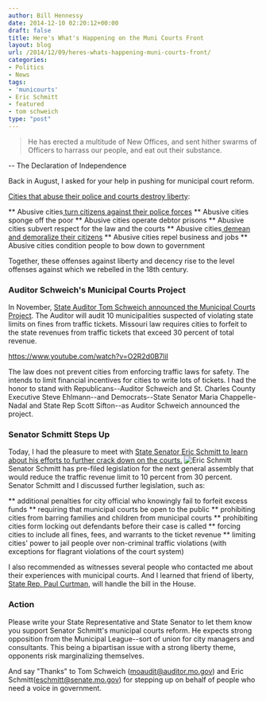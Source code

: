 ```yaml
---
author: Bill Hennessy
date: 2014-12-10 02:20:12+00:00
draft: false
title: Here's What's Happening on the Muni Courts Front
layout: blog
url: /2014/12/09/heres-whats-happening-muni-courts-front/
categories:
- Politics
- News
tags:
- 'municourts'
- Eric Schmitt
- featured
- tom schweich
type: "post"
---
```


> He has erected a multitude of New Offices, and sent hither swarms of Officers to harrass our people, and eat out their substance.

-- The Declaration of Independence



Back in August, I asked for your help in pushing for municipal court reform.

[Cities that abuse their police and courts destroy liberty](https://hennessysview.com/2014/09/05/municipal-courts-matter-liberty/):




** Abusive cities[ turn citizens against their police forces](https://hennessysview.com/2014/08/19/end-game-ferguson/)
** Abusive cities sponge off the poor
** Abusive cities operate debtor prisons
** Abusive cities subvert respect for the law and the courts
** Abusive cities[ demean and demoralize their citizens](https://hennessysview.com/2014/08/20/municipal-court-kangaroo-court/)
** Abusive cities repel business and jobs
** Abusive cities condition people to bow down to government


Together, these offenses against liberty and decency rise to the level offenses against which we rebelled in the 18th century.



### Auditor Schweich's Municipal Courts Project



In November, [State Auditor Tom Schweich announced the Municipal Courts Project](https://www.24thstate.com/2014/10/municipal-courts-initiative.html). The Auditor will audit 10 municipalities suspected of violating state limits on fines from traffic tickets. Missouri law requires cities to forfeit to the state revenues from traffic tickets that exceed 30 percent of total revenue.

https://www.youtube.com/watch?v=O2R2d0B7liI

The law does not prevent cities from enforcing traffic laws for safety. The intends to limit financial incentives for cities to write lots of tickets. I had the honor to stand with Republicans--Auditor Schweich and St. Charles County Executive Steve Ehlmann--and Democrats--State Senator Maria Chappelle-Nadal and State Rep Scott Sifton--as Auditor Schweich announced the project.



### Senator Schmitt Steps Up



Today, I had the pleasure to meet with [State Senator Eric Schmitt to learn about his efforts to further crack down on the courts.](https://www.stltoday.com/news/local/govt-and-politics/missouri-state-senators-seek-municipal-court-changes/article_491e35f5-5c71-5e76-a84a-0a84ed85e2f4.html) ![Eric Schmitt](https://hennessysview.com/wp-content/uploads/2014/12/eric_schmitt-300x200.jpg)
Senator Schmitt has pre-filed legislation for the next general assembly that would reduce the traffic revenue limit to 10 percent from 30 percent. Senator Schmitt and I discussed further legislation, such as:




** additional penalties for city official who knowingly fail to forfeit excess funds
** requiring that municipal courts be open to the public
** prohibiting cities from barring families and children from municipal courts
** prohibiting cities form locking out defendants before their case is called
** forcing cities to include all fines, fees, and warrants to the ticket revenue
** limiting cities' power to jail people over non-criminal traffic violations (with exceptions for flagrant violations of the court system)


I also recommended as witnesses several people who contacted me about their experiences with municipal courts. And I learned that friend of liberty, [State Rep. Paul Curtman](https://www.paulcurtman.com/), will handle the bill in the House.



### Action



Please write your State Representative and State Senator to let them know you support Senator Schmitt's municipal courts reform. He expects strong opposition from the Municipal League--sort of union for city managers and consultants. This being a bipartisan issue with a strong liberty theme, opponents risk marginalizing themselves.

And say "Thanks" to Tom Schweich (moaudit@auditor.mo.gov) and Eric Schmitt(eschmitt@senate.mo.gov) for stepping up on behalf of people who need a voice in government.




